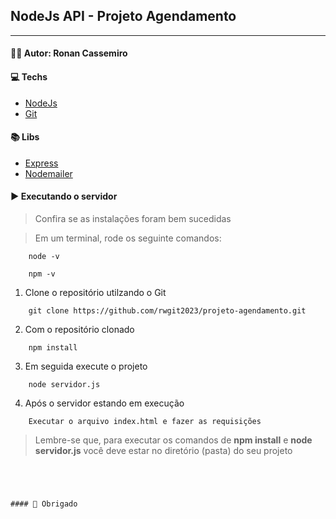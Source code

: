 ## NodeJs API - Projeto Agendamento

---

#### 👨‍💻 Autor: Ronan Cassemiro

#### 💻 Techs

* [NodeJs](https://nodejs.org/en/)
* [Git](https://git-scm.com/)


#### 📚 Libs

* [Express](https://expressjs.com/pt-br/)
* [Nodemailer](https://nodemailer.com/about/)


#### ▶	 Executando o servidor

> Confira se as instalações foram bem sucedidas

> Em um terminal, rode os seguinte comandos:

``` 
	node -v
	
	npm -v 
```

1. Clone o repositório utilzando o Git

```
	git clone https://github.com/rwgit2023/projeto-agendamento.git
```

2. Com o repositório clonado

``` Acesse a pasta raiz (backend) via terminar e rode o comando:
	npm install
```


3. Em seguida execute o projeto

```
	node servidor.js
```


4. Após o servidor estando em execução

```
	Executar o arquivo index.html e fazer as requisições
```

> Lembre-se que, para executar os comandos de  **npm install** e **node servidor.js** você deve estar no diretório (pasta) do seu projeto


```




#### 🙏 Obrigado
